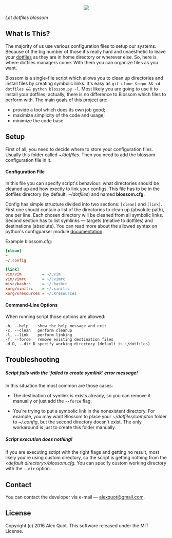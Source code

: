 <p align="center">
    <img src="https://raw.githubusercontent.com/alexquot/blossom/master/blossom.png"/>
</p>

*Let dotfiles blossom*

## What Is This?

The majority of us use various configuration files to setup our systems.
Because of the big number of those it's really hard and unaesthetic to
leave your [dotfiles](http://dotfiles.github.io/) as they are in home
directory or wherever else. So, here is where dotfiles managers
come. With them you can organize files as you want.

Blossom is a single-file script which allows you to clean up directories
and install files by creating symbolic links. It's easy as `git clone $repo
&& cd dotfiles && python blossom.py -l`. Most likely you are going to use it
to install your dotfiles; actually, there is no difference to Blossom which
files to perform with. The main goals of this project are:

* provide a tool which does its own job good;
* maximize simplicity of the code and usage;
* minimize the code base.

## Setup

First of all, you need to decide where to store your configuration files.
Usually this folder called *~/dotfiles*. Then you need to add the blossom
configuration file in it.

#### Configuration File

In this file you can specify script's behaviour: what directories should be
cleaned up and how exectly to link your configs. This file has to be in
the dotfiles directory (by default, *~/dotfiles*) and named **blossom.cfg**.

Config has simple structure divided into two sections: `[clean]` and
`[link]`. First one should contain a list of the directories to clean up
(absolute path), one per line. Each chosen directory will be cleaned from
all symbolic links. Second section has to list symlinks &mdash; targets
(relative to dotfiles) and destinations (absolute). You can read more
about the allowed syntax on python's configparser module
[documentation](https://docs.python.org/3/library/configparser.html).

Example blossom.cfg:

```ini
[clean]
~
~/.config

[link]
vim/vim         = ~/.vim
vim/vimrc       = ~/.vimrc
misc/bashrc     = ~/.bashrc
xorg/xinitrc    = ~/.xinitrc
xorg/xresources = ~/.Xresources
```

#### Command-Line Options

When running script those options are allowed:

```
-h, --help    show the help message and exit
-c, --clean   perform cleanup
-l, --link    perform linking
-f, --force   remove existing destination files
-d D, --dir D specify working directory (default is ~/dotfiles)
```

## Troubleshooting

##### Script fails with the 'failed to create symlink' error message!

In this situation the most common are those cases:

* The destination of symlink is exists already, so you can remove it
manually or just add the `--force` flag.

* You're trying to put a symbolic link in the nonexistent directory.
For example, you may want Blossom to place your *~/dotfiles/compton*
folder to *~/.config*, but the second directory doesn't exist. The only
workaround is just to create this folder manually.

##### Script execution does nothing!

If you are executing sctipt with the right flags and getting no result,
most likely you're using custom directory, so the script is getting nothing
from the *&lt;default directory&gt;/blossom.cfg*. You can specify custom
working directory with the `--dir` option.

## Contact

You can contact the developer via e-mail &mdash; alexquot@gmail.com.

## License

Copyright (c) 2016 Alex Quot. This software released under the MIT License.

